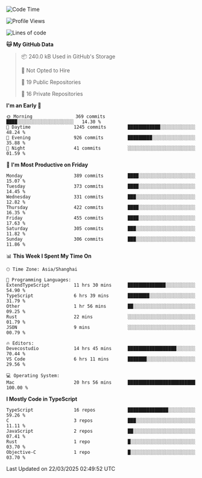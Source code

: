 <!--START_SECTION:waka-->
![Code Time](http://img.shields.io/badge/Code%20Time-3%2C253%20hrs%2031%20mins-blue)

![Profile Views](http://img.shields.io/badge/Profile%20Views-70-blue)

![Lines of code](https://img.shields.io/badge/From%20Hello%20World%20I%27ve%20Written-2.9%20million%20lines%20of%20code-blue)

**🐱 My GitHub Data** 

> 📦 240.0 kB Used in GitHub's Storage 
 > 
> 🚫 Not Opted to Hire
 > 
> 📜 19 Public Repositories 
 > 
> 🔑 16 Private Repositories 
 > 
**I'm an Early 🐤** 

```text
🌞 Morning                369 commits         ████░░░░░░░░░░░░░░░░░░░░░   14.30 % 
🌆 Daytime                1245 commits        ████████████░░░░░░░░░░░░░   48.24 % 
🌃 Evening                926 commits         █████████░░░░░░░░░░░░░░░░   35.88 % 
🌙 Night                  41 commits          ░░░░░░░░░░░░░░░░░░░░░░░░░   01.59 % 
```
📅 **I'm Most Productive on Friday** 

```text
Monday                   389 commits         ████░░░░░░░░░░░░░░░░░░░░░   15.07 % 
Tuesday                  373 commits         ████░░░░░░░░░░░░░░░░░░░░░   14.45 % 
Wednesday                331 commits         ███░░░░░░░░░░░░░░░░░░░░░░   12.82 % 
Thursday                 422 commits         ████░░░░░░░░░░░░░░░░░░░░░   16.35 % 
Friday                   455 commits         ████░░░░░░░░░░░░░░░░░░░░░   17.63 % 
Saturday                 305 commits         ███░░░░░░░░░░░░░░░░░░░░░░   11.82 % 
Sunday                   306 commits         ███░░░░░░░░░░░░░░░░░░░░░░   11.86 % 
```


📊 **This Week I Spent My Time On** 

```text
🕑︎ Time Zone: Asia/Shanghai

💬 Programming Languages: 
ExtendTypeScript         11 hrs 30 mins      ██████████████░░░░░░░░░░░   54.90 % 
TypeScript               6 hrs 39 mins       ████████░░░░░░░░░░░░░░░░░   31.79 % 
Other                    1 hr 56 mins        ██░░░░░░░░░░░░░░░░░░░░░░░   09.25 % 
Rust                     22 mins             ░░░░░░░░░░░░░░░░░░░░░░░░░   01.79 % 
JSON                     9 mins              ░░░░░░░░░░░░░░░░░░░░░░░░░   00.79 % 

🔥 Editors: 
Devecostudio             14 hrs 45 mins      ██████████████████░░░░░░░   70.44 % 
VS Code                  6 hrs 11 mins       ███████░░░░░░░░░░░░░░░░░░   29.56 % 

💻 Operating System: 
Mac                      20 hrs 56 mins      █████████████████████████   100.00 % 
```

**I Mostly Code in TypeScript** 

```text
TypeScript               16 repos            ███████████████░░░░░░░░░░   59.26 % 
C                        3 repos             ███░░░░░░░░░░░░░░░░░░░░░░   11.11 % 
JavaScript               2 repos             ██░░░░░░░░░░░░░░░░░░░░░░░   07.41 % 
Rust                     1 repo              █░░░░░░░░░░░░░░░░░░░░░░░░   03.70 % 
Objective-C              1 repo              █░░░░░░░░░░░░░░░░░░░░░░░░   03.70 % 
```




 Last Updated on 22/03/2025 02:49:52 UTC
<!--END_SECTION:waka-->